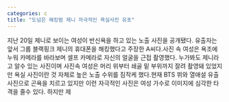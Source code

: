 ```yaml
---
categories: c
title: "도넘은 해킹범 제니 자극적인 욕실사진 유포"
---
```

지난 20일 제니로 보이는 여성이 반신욕을 하고 있는 노출 사진을 공개됐다. 유출자는 앞서 그룹 블랙핑크 제니의 휴대폰을 해킹했다고 주장한 A씨다.사진 속 여성은 욕조에 누워 카메라를 바라보며 셀프 카메라로 자신의 얼굴을 근접 촬영했다. 누가봐도 제니라고 알수 있는 사진이며 사진속 여성은 머리 위부터 쇄골 밑 부위까지 잘려 촬영돼 있었지만 욕실 사진이란 것 자체로 높은 노출 수위를 짐작케 했다.현재 BTS 뷔와 열애설 유출 사진으로 곤욕을 치르고 있지만 이런 자극적인 사진은 여성 가수로 이미지에 심각한 타격을 줄수 있다. 하지만 제